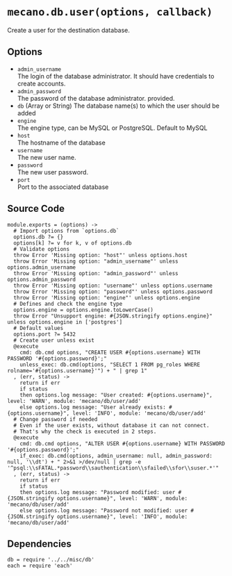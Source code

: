 
# `mecano.db.user(options, callback)`

Create a user for the destination database.

## Options

*   `admin_username`   
    The login of the database administrator. It should have credentials to create accounts.
*   `admin_password`   
    The password of the database administrator.
    provided.
*   `db` (Array or String)
    The database name(s) to which the user should be added
*   `engine`      
    The engine type, can be MySQL or PostgreSQL. Default to MySQL
*   `host`   
    The hostname of the database
*   `username`   
    The new user name.
*   `password`   
    The new user password.
*   `port`   
    Port to the associated database

## Source Code

    module.exports = (options) ->
      # Import options from `options.db`
      options.db ?= {}
      options[k] ?= v for k, v of options.db
      # Validate options
      throw Error 'Missing option: "host"' unless options.host
      throw Error 'Missing option: "admin_username"' unless options.admin_username
      throw Error 'Missing option: "admin_password"' unless options.admin_password
      throw Error 'Missing option: "username"' unless options.username
      throw Error 'Missing option: "password"' unless options.password
      throw Error 'Missing option: "engine"' unless options.engine
      # Defines and check the engine type 
      options.engine = options.engine.toLowerCase()
      throw Error "Unsupport engine: #{JSON.stringify options.engine}" unless options.engine in ['postgres']
      # Default values
      options.port ?= 5432
      # Create user unless exist
      @execute
        cmd: db.cmd options, "CREATE USER #{options.username} WITH PASSWORD '#{options.password}';"
        unless_exec: db.cmd(options, "SELECT 1 FROM pg_roles WHERE rolname='#{options.username}'") + " | grep 1"
      , (err, status) ->
        return if err
        if status
        then options.log message: "User created: #{options.username}", level: 'WARN', module: 'mecano/db/user/add'
        else options.log message: "User already exists: #{options.username}", level: 'INFO', module: 'mecano/db/user/add'
      # Change password if needed
      # Even if the user exists, without database it can not connect.
      # That's why the check is executed in 2 steps.
      @execute
        cmd: db.cmd options, "ALTER USER #{options.username} WITH PASSWORD '#{options.password}';"
        if_exec: db.cmd(options, admin_username: null, admin_password: null, '\\dt') + " 2>&1 >/dev/null | grep -e '^psql:\\sFATAL.*password\\sauthentication\\sfailed\\sfor\\suser.*'"
      , (err, status) ->
        return if err
        if status
        then options.log message: "Password modified: user #{JSON.stringify options.username}", level: 'WARN', module: 'mecano/db/user/add'
        else options.log message: "Password not modified: user #{JSON.stringify options.username}", level: 'INFO', module: 'mecano/db/user/add'

## Dependencies

    db = require '../../misc/db'
    each = require 'each'
